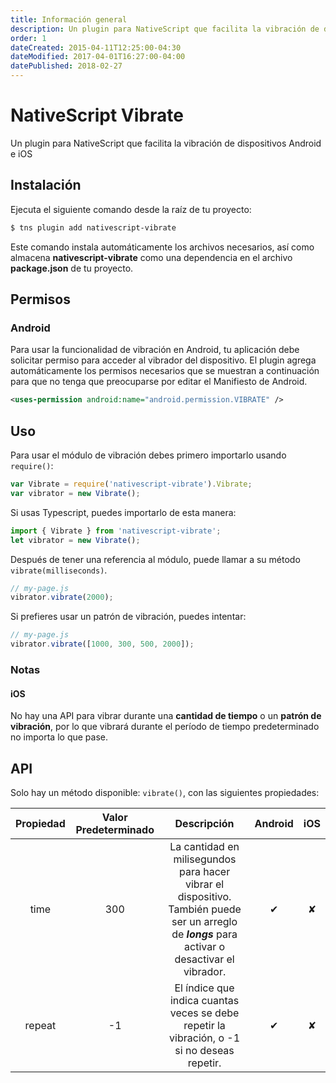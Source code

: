 ```yaml
---
title: Información general
description: Un plugin para NativeScript que facilita la vibración de dispositivos Android e iOS
order: 1
dateCreated: 2015-04-11T12:25:00-04:30
dateModified: 2017-04-01T16:27:00-04:00
datePublished: 2018-02-27
---
```


# NativeScript Vibrate

Un plugin para NativeScript que facilita la vibración de dispositivos Android e iOS

## Instalación

Ejecuta el siguiente comando desde la raíz de tu proyecto:

```bash
$ tns plugin add nativescript-vibrate
```

Este comando instala automáticamente los archivos necesarios, así como almacena **nativescript-vibrate** como una dependencia en el archivo **package.json** de tu proyecto.

## Permisos

### Android

Para usar la funcionalidad de vibración en Android, tu aplicación debe solicitar permiso para acceder al vibrador del dispositivo. El plugin agrega automáticamente los permisos necesarios que se muestran a continuación para que no tenga que preocuparse por editar el Manifiesto de Android.

```xml
<uses-permission android:name="android.permission.VIBRATE" />
```

## Uso

Para usar el módulo de vibración debes primero importarlo usando `require()`:

```js
var Vibrate = require('nativescript-vibrate').Vibrate;
var vibrator = new Vibrate();
```

Si usas Typescript, puedes importarlo de esta manera:

```typescript
import { Vibrate } from 'nativescript-vibrate';
let vibrator = new Vibrate();
```

Después de tener una referencia al módulo, puede llamar a su método `vibrate(milliseconds)`.

```js
// my-page.js
vibrator.vibrate(2000);
```

Si prefieres usar un patrón de vibración, puedes intentar:

```js
// my-page.js
vibrator.vibrate([1000, 300, 500, 2000]);
```

### Notas

#### iOS

No hay una API para vibrar durante una **cantidad de tiempo** o un **patrón de vibración**, por lo que vibrará durante el período de tiempo predeterminado no importa lo que pase.

## API

Solo hay un método disponible: `vibrate()`, con las siguientes propiedades:

<div class="table-responsive">
  <table class="table table-bordered">
    <thead>
      <tr>
        <th style="text-align:center">Propiedad</th>
        <th style="text-align:center">Valor Predeterminado</th>
        <th style="text-align:center">Descripción</th>
        <th style="text-align:center">Android</th>
        <th style="text-align:center">iOS</th>
      </tr>
    </thead>
    <tbody>
      <tr>
        <td style="text-align:center">time</td>
        <td style="text-align:center">300</td>
        <td style="text-align:center">La cantidad en milisegundos para hacer vibrar el dispositivo. También puede ser un arreglo de
          <em>
            <strong>longs</strong>
          </em> para activar o desactivar el vibrador.</td>
        <td style="text-align:center">✔︎</td>
        <td style="text-align:center">✘</td>
      </tr>
      <tr>
        <td style="text-align:center">repeat</td>
        <td style="text-align:center">-1</td>
        <td style="text-align:center">El índice que indica cuantas veces se debe repetir la vibración, o -1 si no deseas repetir.</td>
        <td style="text-align:center">✔︎</td>
        <td style="text-align:center">✘</td>
      </tr>
    </tbody>
  </table>
</div>
